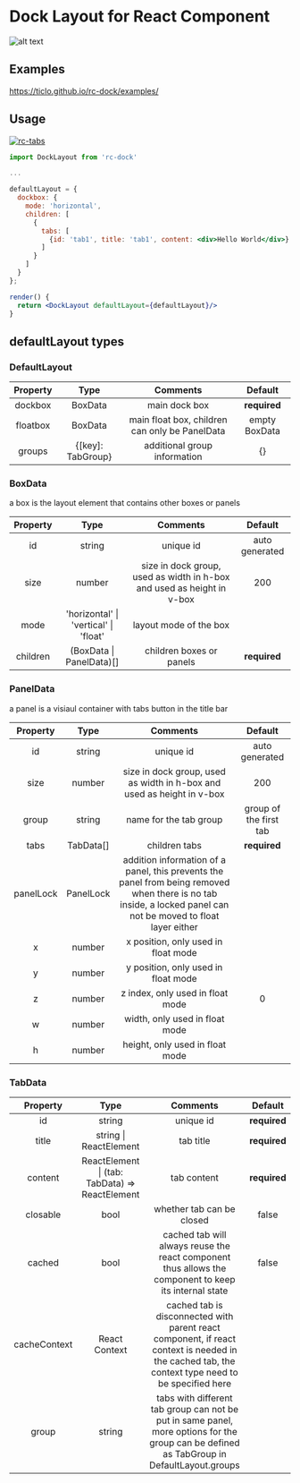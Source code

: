 # Dock Layout for React Component

![alt text](https://ticlo.github.io/rc-dock/images/demo.gif)

## Examples
https://ticlo.github.io/rc-dock/examples/

## Usage

[![rc-tabs](https://nodei.co/npm/rc-dock.png)](https://npmjs.org/package/rc-dock)

```jsx
import DockLayout from 'rc-dock'

...

defaultLayout = {
  dockbox: {
    mode: 'horizontal',
    children: [
      {
        tabs: [
          {id: 'tab1', title: 'tab1', content: <div>Hello World</div>}
        ]
      }
    ]
  }
};

render() {
  return <DockLayout defaultLayout={defaultLayout}/>
}

```

## defaultLayout types


### DefaultLayout
| Property | Type | Comments | Default |
| :---: | :---: | :---: | :---: |
| dockbox | BoxData | main dock box | **required**  |
| floatbox | BoxData | main float box, children can only be PanelData  | empty BoxData |
| groups | {[key]: TabGroup} | additional group information | {} |

### BoxData
a box is the layout element that contains other boxes or panels

| Property | Type | Comments | Default |
| :---: | :---: | :---: | :---: |
| id | string | unique id | auto generated |
| size | number | size in dock group, used as width in h-box and used as height in v-box | 200 |
| mode | 'horizontal' &#x7c; 'vertical' &#x7c; 'float' | layout mode of the box | |
| children | (BoxData &#x7c; PanelData)[] | children boxes or panels | **required** |

### PanelData
a panel is a visiaul container with tabs button in the title bar

| Property | Type | Comments | Default |
| :---: | :---: | :---: | :---: |
| id | string | unique id | auto generated |
| size | number | size in dock group, used as width in h-box and used as height in v-box | 200 |
| group | string | name for the tab group | group of the first tab |
| tabs | TabData[] | children tabs | **required** |
| panelLock | PanelLock | addition information of a panel, this prevents the panel from being removed when there is no tab inside, a locked panel can not be moved to float layer either | |
| x | number | x position, only used in float mode | |
| y | number | y position, only used in float mode | |
| z | number | z index, only used in float mode | 0 |
| w | number | width, only used in float mode | |
| h | number | height, only used in float mode | |

### TabData 
| Property | Type | Comments | Default |
| :---: | :---: | :---: | :---: |
| id | string | unique id | **required** |
| title | string &#x7c; ReactElement | tab title | **required** |
| content | ReactElement &#x7c; (tab: TabData) => ReactElement | tab content | **required** |
| closable | bool | whether tab can be closed | false |
| cached | bool | cached tab will always reuse the react component thus allows the component to keep its internal state | false |
| cacheContext | React Context |cached tab is disconnected with parent react component, if react context is needed in the cached tab, the context type need to be specified here |  |
| group | string | tabs with different tab group can not be put in same panel, more options for the group can be defined as TabGroup in DefaultLayout.groups | |

